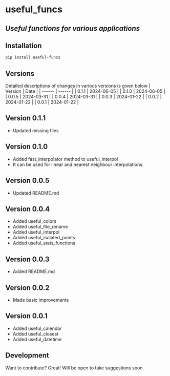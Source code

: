 # useful_funcs
## _Useful functions for various applications_

## Installation
```sh
pip install useful-funcs
```

## Versions
Detailed descriptions of changes in various versions is given below
| Version | Date |
| ------ | ------ |
| 0.1.1 | 2024-06-05 |
| 0.1.0 | 2024-06-05 |
| 0.0.5 | 2024-03-31 |
| 0.0.4 | 2024-03-31 |
| 0.0.3 | 2024-01-22 |
| 0.0.2 | 2024-01-22 |
| 0.0.1 | 2024-01-22 |

## Version 0.1.1
- Updated missing files

## Version 0.1.0
- Added fast_interpolator method to useful_interpol
- It can be used for linear and nearest neighbour interpolations.

## Version 0.0.5
- Updated README.md

## Version 0.0.4
- Added useful_colors
- Added useful_file_rename
- Added useful_interpol
- Added useful_isolated_points
- Added useful_stats_functions

## Version 0.0.3
- Added README.md

## Version 0.0.2
- Made basic improvements

## Version 0.0.1
- Added useful_calendar
- Added useful_closest
- Added useful_datetime


## Development

Want to contribute? Great!
Will be open to take suggestions soon.

